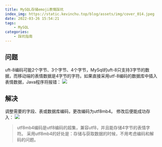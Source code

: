 ```yaml
---
title: MySQL存储emoji表情踩坑
index_img: https://static.kevinchu.top/blog/assets/img/cover_014.jpeg
date: 2022-03-26 15:54:21
tags:
    - MySQL
categories:
    - 踩坑指南
---
```

## 问题
uft-8编码可能2个字节、3个字节、4个字节，MySql的uft-8只支持3字节的数据，而移动端的表情数据是4字节的字符。如果直接采用utf-8编码的数据库中插入表情数据，Java程序将报错：
![](https://static.kevinchu.top/blog/public/mysql-emoji-error-01.png)
## 解决
调整需要的字段、表或数据库编码，更改编码为utf8mb4。
修改后便能成功存入：
![](https://static.kevinchu.top/blog/public/mysql-emoji-error-02.png)
>utf8mb4编码是utf8编码的超集，兼容utf8，并且能存储4字节的表情字符。
采用utf8mb4的好处是：存储与获取数据的时候，不用考虑编码和解码的问题。